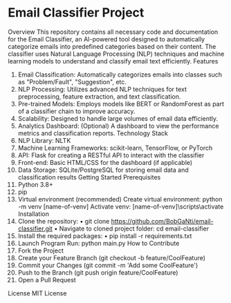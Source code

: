 # Email Classifier Project
Overview
This repository contains all necessary code and documentation for the Email Classifier, an AI-powered tool designed to automatically categorize emails into predefined categories based on their content. The classifier uses Natural Language Processing (NLP) techniques and machine learning models to understand and classify email text efficiently.
Features
1.	Email Classification: Automatically categorizes emails into classes such as "Problem/Fault", "Suggestion", etc.
2.	NLP Processing: Utilizes advanced NLP techniques for text preprocessing, feature extraction, and text classification.
3.	Pre-trained Models: Employs models like BERT or RandomForest as part of a classifier chain to improve accuracy.
4.	Scalability: Designed to handle large volumes of email data efficiently.
5.	Analytics Dashboard: (Optional) A dashboard to view the performance metrics and classification reports.
Technology Stack
6.	NLP Library: NLTK
7.	Machine Learning Frameworks: scikit-learn, TensorFlow, or PyTorch
8.	API: Flask for creating a RESTful API to interact with the classifier
9.	Front-end: Basic HTML/CSS for the dashboard (if applicable)
10.	Data Storage: SQLite/PostgreSQL for storing email data and classification results
Getting Started
Prerequisites
11.	Python 3.8+
12.	pip
13.	Virtual environment (recommended)
Create virtual environment: python -m venv [name-of-venv]
Activate venv: [name-of-venv]\scripts\activate
Installation
1.	Clone the repository:
•	git clone https://github.com/BobGaNti/email-classifier.git
•	Navigate to cloned project folder: cd email-classifier
2.	Install the required packages:
•	pip install -r requirements.txt
3.	Launch Program
Run: python main.py
How to Contribute
1.	Fork the Project
2.	Create your Feature Branch (git checkout -b feature/CoolFeature)
3.	Commit your Changes (git commit -m 'Add some CoolFeature')
4.	Push to the Branch (git push origin feature/CoolFeature)
5.	Open a Pull Request

License
MIT License
